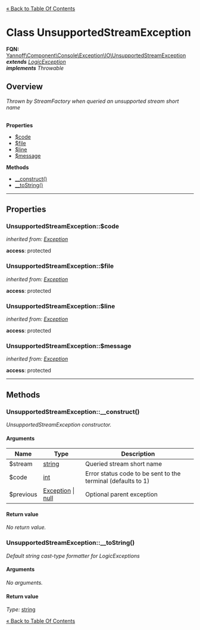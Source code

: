 [&laquo; Back to Table Of Contents](/doc/api/index.md)

# Class UnsupportedStreamException

**FQN:** [Yannoff\Component\Console\Exception\IO\UnsupportedStreamException][self]
<br/>
_**extends** [LogicException](/doc/api/Exception/LogicException.md)_<br/>
_**implements** Throwable_


## Overview

_Thrown by StreamFactory when queried an unsupported stream short name_
<br/><br/>

**Properties**

- [$code](#code)
- [$file](#file)
- [$line](#line)
- [$message](#message)

**Methods**

- [__construct()](#__construct)
- [__toString()](#__toString)

---

## Properties


### <a name="code">UnsupportedStreamException::$code</a>

_inherited from: [Exception](https://www.php.net/manual/class.exception.php)_



**access**: protected<br/>


### <a name="file">UnsupportedStreamException::$file</a>

_inherited from: [Exception](https://www.php.net/manual/class.exception.php)_



**access**: protected<br/>


### <a name="line">UnsupportedStreamException::$line</a>

_inherited from: [Exception](https://www.php.net/manual/class.exception.php)_



**access**: protected<br/>


### <a name="message">UnsupportedStreamException::$message</a>

_inherited from: [Exception](https://www.php.net/manual/class.exception.php)_



**access**: protected<br/>


---

## Methods


### <a name="__construct">UnsupportedStreamException::__construct()</a>
_UnsupportedStreamException constructor._

#### Arguments

Name|Type|Description
----|----|-----------
$stream|[string](https://www.php.net/manual/language.types.string.php)|Queried stream short name
$code|[int](https://www.php.net/manual/language.types.int.php)|Error status code to be sent to the terminal (defaults to 1)
$previous|[Exception](https://www.php.net/manual/class.exception.php) &#124; [null](https://www.php.net/manual/language.types.null.php)|Optional parent exception

#### Return value

_No return value._



### <a name="__toString">UnsupportedStreamException::__toString()</a>
_Default string cast-type formatter for LogicExceptions_

#### Arguments

_No arguments._

#### Return value

_Type:_ [string](https://www.php.net/manual/language.types.string.php)



[self]: UnsupportedStreamException.md

[&laquo; Back to Table Of Contents](/doc/api/index.md)

